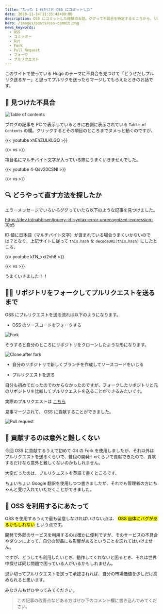 ```yaml
---
title: "たった 1 行だけど OSS にコミットした"
date: 2020-11-14T11:35:43+09:00
description: OSS にコミットした経験のお話。ググって不具合を特定するところから、リポジトリをフォークしてコミット、プルリクエストを送るまでの経緯について。また、 OSS を利用するうえでの注意点。
hero: /images/posts/oss-commit.png
news_keywords:
  - OSS
  - コミッター
  - Git
  - Fork
  - Pull Request
  - フォーク
  - プルリクエスト
---
```


このサイトで使っている Hugo のテーマに不具合を見つけて「どうせだしプルリク送るかー」と思ってプルリクを送ったらマージしてもらえたときのお話です。

## :bug: 見つけた不具合

![Table of contents](/images/posts/table-of-contents.png)<!-- @IGNORE PREVIOUS: link -->

ブログの記事を PC で表示しているときに右側に表示されている `Table of Contents` の欄。クリックするとその項目のところまでヌメっと動くのですが、

{{< youtube xhEhZULKLGQ >}}

{{< vs >}}

項目名にマルチバイト文字が入っている際にうまくいきませんでした。

{{< youtube 4-Qsv20CSNI >}}

{{< vs >}}

## :mag: どうやって直す方法を探したか

エラーメッセージでいろいろググっていたら以下のような記事を見つけました。

https://dev.to/nabbisen/jquery-id-syntax-error-unrecognized-expression-10b5

ID 値に日本語（マルチバイト文字）が含まれている場合うまくいかないのでは？となり、上記サイトに従って `this.hash` を `decodeURI(this.hash)` にしたところ、

{{< youtube kTN_xxt2vh8 >}}

{{< vs >}}

うまくいきました！！

## :fork_and_knife::meat_on_bone: リポジトリをフォークしてプルリクエストを送るまで

OSS にプルリクエストを送る流れは以下のようになります。

- OSS のソースコードをフォークする

![Fork](/images/posts/fork.png)<!-- @IGNORE PREVIOUS: link -->

そうすると自分のところにリポジトリをクローンしたような形になります。

![Clone after fork](/images/posts/clone-after-fork.png)<!-- @IGNORE PREVIOUS: link -->

- 自分のリポジトリで新しくブランチを作成してソースコードをいじる

- プルリクエストを送る

自分も初めてだったのでわからなかったのですが、フォークしたリポジトリと元のリポジトリを比較してプルリクエストを送ることができるみたいです。

実際のプルリクエストは [こちら](https://github.com/hugo-toha/toha/pull/164)

見事マージされて、 OSS に貢献することができました。

![Pull request](/images/posts/pull-request.png)<!-- @IGNORE PREVIOUS: link -->

## :muscle: 貢献するのは意外と難しくない

今回 OSS に貢献するうえで初めて Git の Fork を使用しましたが、それ以外はプルリクエストを送るくらいで、普段の開発＋αくらいで貢献できたので、貢献するだけなら意外と難しくないのかもしれません。

大変だったのは、プルリクエストを英語で書くところです。

ちょいちょい Google 翻訳を使用しつつ書きましたが、それでも管理者の方にちゃんと受け入れていただくことができました。

## :convenience_store: OSS を利用するにあたって

OSS を使用するうえで最も留意しなければいけない点は、 <mark>OSS 自体にバグがあるかもしれない</mark> という点です。

開発で外部のサービスを利用するのは確かに便利ですが、そのサービスの不具合やダウンによって、自分の製品にも影響があるということを忘れてはいけません。

ですが、どうしても利用したいとき、動作してくれないと困るとき、それは世界中探せば同じ問題で困っている人がいるかもしれません。

思い切ってプルリクエストを送って承認されれば、自分の市場価値を少しだけ高められると思います。

みなさんもぜひやってみてください。

> この記事の改善点などある方はぜひ下のコメント欄に書き込んでみてください。
